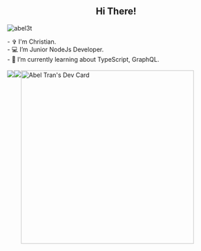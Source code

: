<h2 align="center">  Hi There!</h3>
<p align="left">
    <img src="https://komarev.com/ghpvc/?username=abel3t" alt="abel3t"/>
</p>
<div>
    - ✞ I'm Christian. <br/>
    - 💻 I’m Junior NodeJs Developer.<br/>
    - 🌱 I’m currently learning about TypeScript, GraphQL.<br/>
</div>

<br />

<div style="display: flex">
  <img src="https://github-readme-stats.vercel.app/api?username=abel3t&show_icons=true"/>
  <img src="https://github-readme-stats.vercel.app/api/top-langs?username=abel3t&layout=compact"/>
  <a href="https://app.daily.dev/abel3t"><img src="https://api.daily.dev/devcards/6e2b8c46a7a4477488f7e139ab64582b.png?r=ved" width="400" alt="Abel Tran's Dev Card"/></a>
</div>
